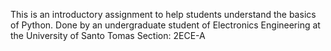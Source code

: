 This is an introductory assignment to help students understand the basics of Python.
Done by an undergraduate student of Electronics Engineering at the University of Santo Tomas
Section: 2ECE-A

